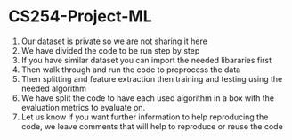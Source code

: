 # CS254-Project-ML
1. Our dataset is private so we are not sharing it here 
2. We have divided the code to be run step by step
3. If you have similar dataset you can import the needed libararies first
4. Then walk through and run the code to preprocess the data
5. Then splitting and feature extraction then training and testing using the needed algorithm 
6. We have split the code to have each used algorithm in a box with the evaluation metrics to evaluate on. 
7. Let us know if you want further information to help reproducing the code, we leave comments that will help to reproduce or reuse the code 
